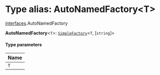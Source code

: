 # Type alias: AutoNamedFactory\<T>

[interfaces](/auto-docs/free-layout-editor/modules/interfaces.md).AutoNamedFactory

**AutoNamedFactory**<`T`>: [`SimpleFactory`](/auto-docs/free-layout-editor/types/interfaces.SimpleFactory.md)<`T`, \[`string`]>

#### Type parameters

| Name |
| :------ |
| `T` |

